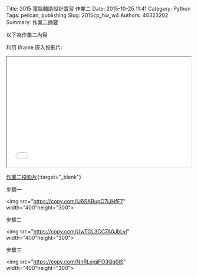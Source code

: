 Title: 2015 電腦輔助設計實習 作業二
Date: 2015-10-25 11:41
Category: Python
Tags: pelican, publishing
Slug: 2015cp_hw_w4
Authors: 40323202
Summary: 作業二摘要

以下為作業二內容

利用 iframe 嵌入投影片:

<iframe src="simplest2.html" width="500" height="300"></iframe>

[作業二投影片](simplest2.html){:target="_blank"}

步驟一

<img src="https://copy.com/IJ6SABupC7iJHfF7" width="400"height="300"></img>

步驟二

<img src="https://copy.com/UwTGL3CC7A0JbLvi" width="400"height="300"></img>

步驟三

<img src="https://copy.com/NnRLxigjFO3Qg0IS" width="400"height="300"></img>

